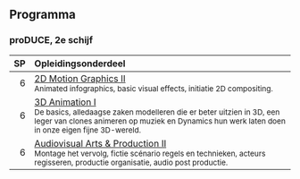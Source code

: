 Programma
---------

### proDUCE, 2e schijf

| SP | Opleidingsonderdeel                                                                                                        |
|---:|:---------------------------------------------------------------------------------------------------------------------------|
|  6 | [2D Motion Graphics II][]<span data-domain="av3" data-level="2"></span><br><small>Animated infographics, basic visual effects, initiatie 2D compositing.</small>                                                                                   |
|  6 | [3D Animation I][]<span data-domain="av3" data-level="2"></span><br><small>De basics, alledaagse zaken modelleren die er beter uitzien in 3D,  een leger van clones animeren op muziek en Dynamics hun werk laten doen in onze eigen fijne 3D-wereld.</small>                                                                                   |
|  6 | [Audiovisual Arts & Production II][]<span data-domain="av3" data-level="2"></span><br><small>Montage het vervolg, fictie scénario regels en technieken, acteurs regisseren, productie organisatie, audio post productie.</small>                                                                 |
[2D Motion Graphics II]:https://bamaflexweb.arteveldehs.be/BMFUIDetailxOLOD.aspx?a=57119&b=5&c=1
[3D Animation I]:https://bamaflexweb.arteveldehs.be/BMFUIDetailxOLOD.aspx?a=56964&b=5&c=1
[Audiovisual Arts & Production II]:https://bamaflexweb.arteveldehs.be/BMFUIDetailxOLOD.aspx?a=57149&b=5&c=1